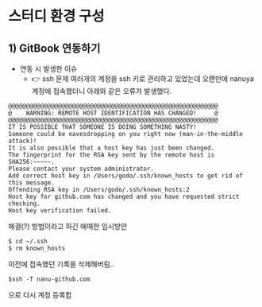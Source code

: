 # 스터디 환경 구성

## 1) GitBook 연동하기
* 연동 시 발생한 이슈
  * 👉 ssh 문제
여러개의 계정을 ssh 키로 관리하고 있었는데 오랜만에 nanuya 계정에 접속했더니 아래와 같은 오류가 발생했다.

```shell
@@@@@@@@@@@@@@@@@@@@@@@@@@@@@@@@@@@@@@@@@@@@@@@@@@@@@@@@@@@
@    WARNING: REMOTE HOST IDENTIFICATION HAS CHANGED!     @
@@@@@@@@@@@@@@@@@@@@@@@@@@@@@@@@@@@@@@@@@@@@@@@@@@@@@@@@@@@
IT IS POSSIBLE THAT SOMEONE IS DOING SOMETHING NASTY!
Someone could be eavesdropping on you right now (man-in-the-middle attack)!
It is also possible that a host key has just been changed.
The fingerprint for the RSA key sent by the remote host is
SHA256:~~~~~.
Please contact your system administrator.
Add correct host key in /Users/godo/.ssh/known_hosts to get rid of this message.
Offending RSA key in /Users/godo/.ssh/known_hosts:2
Host key for github.com has changed and you have requested strict checking.
Host key verification failed.
```

해결(?) 방법이라고 하긴 애매한 임시방안
```
$ cd ~/.ssh
$ rm known_hosts
```
이전에 접속했던 기록을 삭제해버림..

```
$ssh -T nanu-github.com
```
으로 다시 계정 등록함

